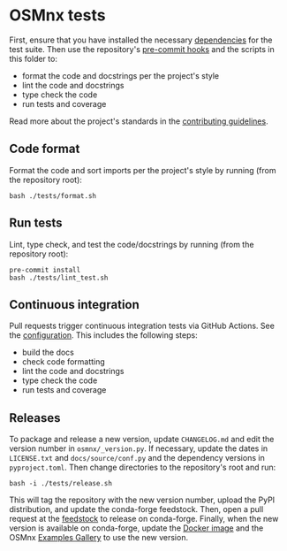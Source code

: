 # OSMnx tests

First, ensure that you have installed the necessary [dependencies](../environments/tests/env-ci.yml) for the test suite. Then use the repository's [pre-commit hooks](../.pre-commit-config.yaml) and the scripts in this folder to:

- format the code and docstrings per the project's style
- lint the code and docstrings
- type check the code
- run tests and coverage

Read more about the project's standards in the [contributing guidelines](../CONTRIBUTING.md).

## Code format

Format the code and sort imports per the project's style by running (from the repository root):

```shell
bash ./tests/format.sh
```

## Run tests

Lint, type check, and test the code/docstrings by running (from the repository root):

```shell
pre-commit install
bash ./tests/lint_test.sh
```

## Continuous integration

Pull requests trigger continuous integration tests via GitHub Actions. See the [configuration](../.github/workflows/ci.yml). This includes the following steps:

- build the docs
- check code formatting
- lint the code and docstrings
- type check the code
- run tests and coverage

## Releases

To package and release a new version, update `CHANGELOG.md` and edit the version number in `osmnx/_version.py`. If necessary, update the dates in `LICENSE.txt` and `docs/source/conf.py` and the dependency versions in `pyproject.toml`. Then change directories to the repository's root and run:

```shell
bash -i ./tests/release.sh
```

This will tag the repository with the new version number, upload the PyPI distribution, and update the conda-forge feedstock. Then, open a pull request at the [feedstock](https://github.com/conda-forge/osmnx-feedstock) to release on conda-forge. Finally, when the new version is available on conda-forge, update the [Docker image](../environments/docker) and the OSMnx [Examples Gallery](https://github.com/gboeing/osmnx-examples) to use the new version.
